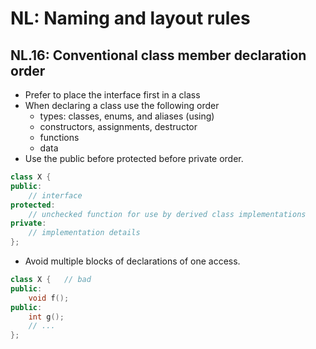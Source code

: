 # NL: Naming and layout rules
## NL.16: Conventional class member declaration order
- Prefer to place the interface first in a class
- When declaring a class use the following order
  - types: classes, enums, and aliases (using)
  - constructors, assignments, destructor
  - functions
  - data
- Use the public before protected before private order.
```cpp
class X {
public:
    // interface
protected:
    // unchecked function for use by derived class implementations
private:
    // implementation details
};
```
- Avoid multiple blocks of declarations of one access.
```cpp
class X {   // bad
public:
    void f();
public:
    int g();
    // ...
};
```